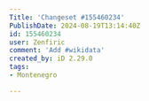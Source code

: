 ```yaml
---
Title: 'Changeset #155460234'
PublishDate: 2024-08-19T13:14:40Z
id: 155460234
user: Zenfiric
comment: 'Add #wikidata'
created_by: iD 2.29.0
tags:
- Montenegro

---
```

